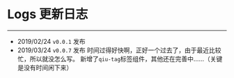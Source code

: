 # Logs 更新日志
----
* 2019/02/24 ```v0.0.1``` 发布
* 2019/03/24 ```v0.0.7``` 发布 
    时间过得好快啊，正好一个过去了，由于最近比较忙，所以就没怎么写。
    新增了```qiu-tag```标签组件，其他还在完善中……（关键是没有时间闲下来）
